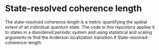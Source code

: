 # State-resolved coherence length
The state-resolved coherence length is a metric quantifying the spatial extent of an individual quantum state. The code in this repository applies it to states in a disordered periodic system and using statistical and scaling arguments to find the Anderson localization transition.# State-resolved-coherence-length